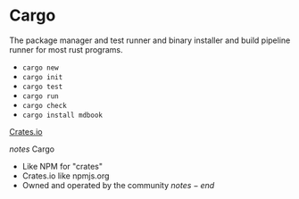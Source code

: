 # Cargo
The package manager and test runner and binary installer and build pipeline runner for most rust programs.

- `cargo new`
- `cargo init`
- `cargo test`
- `cargo run`
- `cargo check`
- `cargo install mdbook`

[Crates.io](https://crates.io)

$notes$
Cargo
- Like NPM for "crates"
- Crates.io like npmjs.org
- Owned and operated by the community
$notes-end$